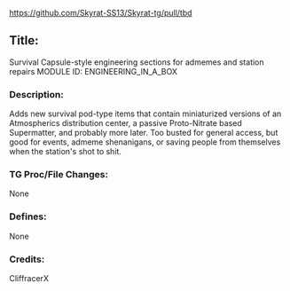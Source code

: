 https://github.com/Skyrat-SS13/Skyrat-tg/pull/tbd

## Title:
Survival Capsule-style engineering sections for admemes and station repairs
MODULE ID: ENGINEERING_IN_A_BOX

### Description:
Adds new survival pod-type items that contain miniaturized versions of an Atmospherics distribution center, a passive Proto-Nitrate based Supermatter, and probably more later.  Too busted for general access, but good for events, admeme shenanigans, or saving people from themselves when the station's shot to shit.

### TG Proc/File Changes:
None

### Defines:
None

### Credits:
CliffracerX
